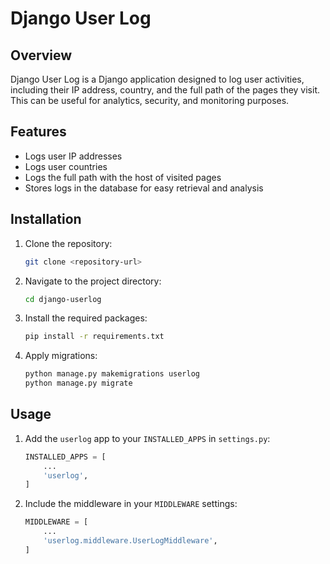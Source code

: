 # Django User Log

## Overview
Django User Log is a Django application designed to log user activities, including their IP address, country, and the full path of the pages they visit. This can be useful for analytics, security, and monitoring purposes.

## Features
- Logs user IP addresses
- Logs user countries
- Logs the full path with the host of visited pages
- Stores logs in the database for easy retrieval and analysis

## Installation
1. Clone the repository:
    ```sh
    git clone <repository-url>
    ```
2. Navigate to the project directory:
    ```sh
    cd django-userlog
    ```
3. Install the required packages:
    ```sh
    pip install -r requirements.txt
    ```
4. Apply migrations:
    ```sh
    python manage.py makemigrations userlog
    python manage.py migrate
    ```

## Usage
1. Add the `userlog` app to your `INSTALLED_APPS` in `settings.py`:
    ```python
    INSTALLED_APPS = [
        ...
        'userlog',
    ]
    ```
2. Include the middleware in your `MIDDLEWARE` settings:
    ```python
    MIDDLEWARE = [
        ...
        'userlog.middleware.UserLogMiddleware',
    ]
    ```

